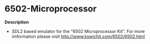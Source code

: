 # 6502-Microprocessor

**Description** 
- SDL2 based emulator for the "6502 Microprocessor Kit". For more imformation please visit http://www.kswichit.com/6502/6502.html
